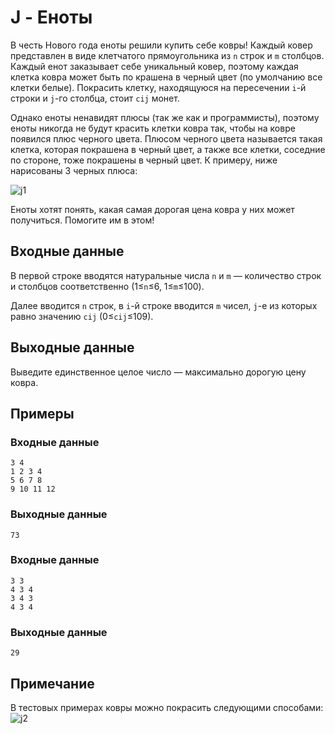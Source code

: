 # J - Еноты
В честь Нового года еноты решили купить себе ковры!
Каждый ковер представлен в виде клетчатого прямоугольника из `n` строк и `m` столбцов.
Каждый енот заказывает себе уникальный ковер, поэтому каждая клетка ковра может быть по крашена в черный цвет (по умолчанию все клетки белые).
Покрасить клетку, находящуюся на пересечении `i`-й строки и `j`-го столбца, стоит `cij` монет.

Однако еноты ненавидят плюсы (так же как и программисты), поэтому еноты никогда не будут красить клетки ковра так, чтобы на ковре появился плюс черного цвета.
Плюсом черного цвета называется такая клетка, которая покрашена в черный цвет, а также все клетки, соседние по стороне, тоже покрашены в черный цвет.
К примеру, ниже нарисованы 3 черных плюса:

![j1](https://github.com/user-attachments/assets/76bee72f-8c22-4647-ae14-3fb712e2e6f9)

Еноты хотят понять, какая самая дорогая цена ковра у них может получиться.
Помогите им в этом!

## Входные данные
В первой строке вводятся натуральные числа `n` и `m` — количество строк и столбцов соответственно (1≤`n`≤6, 1≤`m`≤100).

Далее вводится `n` строк, в `i`-й строке вводится `m` чисел, `j`-е из которых равно значению `cij` (0≤`cij`≤109).

## Выходные данные
Выведите единственное целое число — максимально дорогую цену ковра.

## Примеры
### Входные данные
```
3 4
1 2 3 4
5 6 7 8
9 10 11 12
```
### Выходные данные
```
73
```
### Входные данные
```
3 3
4 3 4
3 4 3
4 3 4
```
### Выходные данные
```
29
```
## Примечание
В тестовых примерах ковры можно покрасить следующими способами:
![j2](https://github.com/user-attachments/assets/19c05aac-91c3-4ba6-a312-89aec3692bc9)
